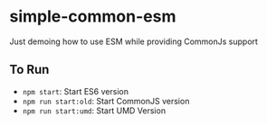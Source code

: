 # simple-common-esm
Just demoing how to use ESM while providing CommonJs support

## To Run

* `npm start`: Start ES6 version
* `npm run start:old`: Start CommonJS version
* `npm run start:umd`: Start UMD Version
